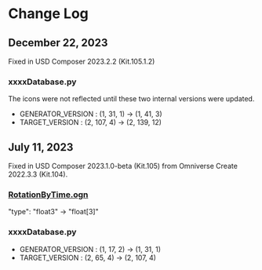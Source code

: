 # Change Log

## December 22, 2023

Fixed in USD Composer 2023.2.2 (Kit.105.1.2)

### xxxxDatabase.py

The icons were not reflected until these two internal versions were updated.     

* GENERATOR_VERSION : (1, 31, 1) -> (1, 41, 3)    
* TARGET_VERSION : (2, 107, 4) -> (2, 139, 12)

## July 11, 2023

Fixed in USD Composer 2023.1.0-beta (Kit.105) from Omniverse Create 2022.3.3 (Kit.104).     

### [RotationByTime.ogn](extension/ft_lab.OmniGraph.GetDateTime/ft_lab/OmniGraph/GetDateTime/nodes/RotationByTime.ogn)

"type": "float3" -> "float[3]"      

### xxxxDatabase.py

* GENERATOR_VERSION : (1, 17, 2) -> (1, 31, 1)    
* TARGET_VERSION : (2, 65, 4) -> (2, 107, 4)

